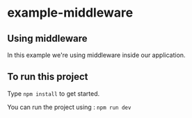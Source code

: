 # example-middleware

## Using middleware
In this example we're using middleware inside our application.  

## To run this project 
Type `npm install` to get started. 

You can run the project using : `npm run dev` 

